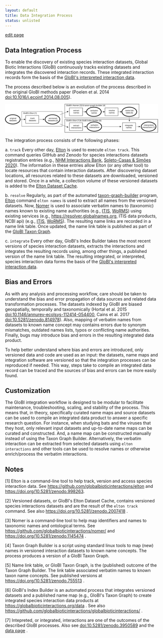 ```yaml
---
layout: default
title: Data Integration Process
status: unlisted
---
```

[edit page](https://github.com/globalbioticinteractions/globalbioticinteractions.github.io/blob/master/process.md)

## Data Integration Process

To enable the discovery of existing species interaction datasets, Global Biotic Interactions (GloBI) continuously tracks existing datasets and integrates the discovered interaction records. These integrated interaction records form the basis of the [GloBI's interpreted interaction data](/data). 

The process described below is an evolution of the process described in the original GloBI methods paper (Poelen et al. 2014 [doi:10.1016/j.ecoinf.2014.08.005](https://doi.org/10.1016/j.ecoinf.2014.08.005)). 


[![integration-process](/assets/integration-process.svg)](/assets/integration-process.svg)

The integration process consists of the following phases:

a. ```track``` Every other day, [Elton](https://github.com/globalbioticinteractions/elton) is used to execute ```elton track```. This command queries GitHub and Zenodo for species interactions datasets registration entries (e.g., [NHM Interactions Bank](https://github.com/globalbioticinteractions/natural-history-museum-london-interactions-bank), [Soleto-Casas & Simões 2020](https://doi.org/10.5281/zenodo.3365469)). The information in these entries allow Elton (or any other tool) to locate resources that contain interaction datasets. After discovering dataset locations, all resources related to these datasets are downloaded, versioned and stored. Once in a while, a collection volume of these versioned datasets is added to the [Elton Dataset Cache](https://doi.org/10.5281/zenodo.2007418). 


b. ```resolve``` Regularly, as part of the automated [taxon-graph-builder](https://github.com/globalbioticinteractions/taxon-graph-builder) program, [Elton](https://github.com/globalbioticinteractions/elton) command ```elton names``` is used to extract all names from the versioned datasets. Now, [Nomer](https://github.com/globalbioticinteractions/nomer) is used to associate verbatim names to (taxonomic) names known to existing name authorities (e.g., [ITIS](https://itis.gov), [WoRMS](https://marinespecies.org)) using existing services (e.g., https://resolver.globalnames.org, ITIS data products, NCBI api) (e.g., [ITIS](https://itis.gov), [WoRMS](https://marinespecies.org)). The resulting name links are recorded in a name link table. Once updated, the name link table is published as part of the [GloBI Taxon Graph](https://doi.org/10.5281/zenodo.755513).   

c. ```integrate``` Every other day, GloBI's Index Builder takes the most recent versions of species interaction datasets, extracts the interactions and integrates the resulting records using, among other things, a published version of the name link table. The resulting integrated, or interpreted, species interaction data forms the basis of the [GloBI's interpreted interaction data](/data).

## Bias and Errors

As with any analysis and processing workflow, care should be taken to understand the bias and error propagation of data sources and related data transformation processes.  The datasets indexed by GloBI are biased geospatially, temporally and taxonomically (Hortal et al. 2015 [doi:10.1146/annurev-ecolsys-112414-054400](https://doi.org/10.1146/annurev-ecolsys-112414-054400), Cains et al. 2017 [doi:10.5281/zenodo.814978](https://doi.org/10.5281/zenodo.814978)). Also, mapping of verbatim names from datasets to known name concept may contains errors due to synonym mismatches, outdated names lists, typos or conflicting name authorities. Finally, bugs may introduce bias and errors in the resulting integrated data product.

To help better understand where bias and errors are introduced, only versioned data and code are used as an input: the datasets, name maps and integration software are versioned so that the integration processes can be reproduced if needed. This way, steps take to compile an integrated data record can be traced and the sources of bias and errors can be more easily found.

## Customization

The GloBI integration workflow is designed to be modular to facilitate maintenance, troubleshooting, scaling, and stability of the process. This means that, in theory, specifically curated name maps and source datasets can be used to compile an integrated data product to answer a specific research question. For instance, when studying bats and the viruses that they host, only relevant input datasets and up-to-date name maps can be curated and constructed. And, a name map can be constructed manually instead of using the Taxon Graph Builder. Alternatively, the verbatim interaction can be extracted from selected datasets using ```elton interactions``` and other tools can be used to resolve names or otherwise enrich/process the verbatim interactions.   

## Notes

[1] Elton is a command-line tool to help track, version and access species interaction data. See https://github.com/globalbioticinteractions/elton and https://doi.org/10.5281/zenodo.998263.

[2] Versioned datasets, or GloBI's Elton Dataset Cache, contains versioned species interactions datasets and are the result of the ```elton track``` command. See also https://doi.org/10.5281/zenodo.2007418 . 

[3] Nomer is a command-line tool to help map identifiers and names to taxonomic names and ontological terms. See https://github.com/globalbioticinteractions/nomer/ and https://doi.org/10.5281/zenodo.1145474 .

[4] Taxon Graph Builder is a script using standard linux tools to map (new) names in versioned interaction datasets to known name concepts. The process produces a version of a GloBI Taxon Graph.

[5] Name link table, or GloBI Taxon Graph, is the (published) outcome of the Taxon Graph Builder. The link table associated verbatim names to known taxon name concepts. See published versions at https://doi.org/10.5281/zenodo.755513 .

[6] GloBI's Index Builder is an automated process that integrates versioned datasets and a published name map (e.g., GloBI's Taxon Graph) to create integrated species interaction data products at https://globalbioticinteractions.org/data . See also https://github.com/globalbioticinteractions/globalbioticinteractions/ .

[7] Intepreted, or integrated, interactions are one of the outcomes of the described GloBI processes. Also see [doi:10.5281/zenodo.3950589](https://doi.org/10.5281/zenodo.3950589) and the [data page](/data) . 

